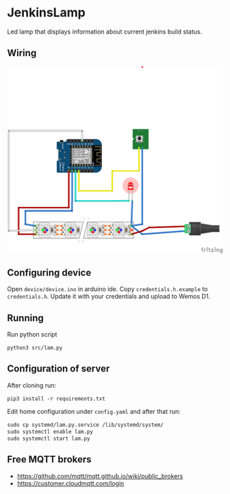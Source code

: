 # JenkinsLamp

Led lamp that displays information about current jenkins build status.

## Wiring
![](doc/sketch.png)

## Configuring device

Open `device/device.ino` in arduino ide. Copy `credentials.h.example` to `credentials.h`. Update it with your credentials and upload to Wemos D1.

## Running

Run python script

```
python3 src/lam.py
```

## Configuration of server

After cloning run:

```
pip3 install -r requirements.txt
```

Edit home configuration under `config.yaml` and after that run:

```
sudo cp systemd/lam.py.service /lib/systemd/system/
sudo systemctl enable lam.py
sudo systemctl start lam.py
```

## Free MQTT brokers

* https://github.com/mqtt/mqtt.github.io/wiki/public_brokers
* https://customer.cloudmqtt.com/login
